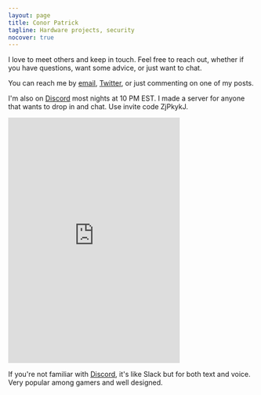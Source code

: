 ```yaml
---
layout: page
title: Conor Patrick
tagline: Hardware projects, security
nocover: true
---
```


I love to meet others and keep in touch.  Feel free to reach out, whether if you have questions, want some advice, or just want to chat.

You can reach me by <a href="mailto:conorpp94@gmail.com">email</a>, <a href="https://twitter.com/_conorpp">Twitter</a>, or just commenting on one of my posts.

I'm also on [Discord](https://discordapp.com/) most nights at 10 PM EST.  I made a server for anyone that wants
to drop in and chat.  Use invite code ZjPkykJ.

<iframe src="https://discordapp.com/widget?id=364585676798427139&theme=dark" width="350" height="500" allowtransparency="true" frameborder="0"></iframe>

If you're not familiar with [Discord](https://discordapp.com/), it's like Slack but for both text and voice.
Very popular among gamers and well designed.
